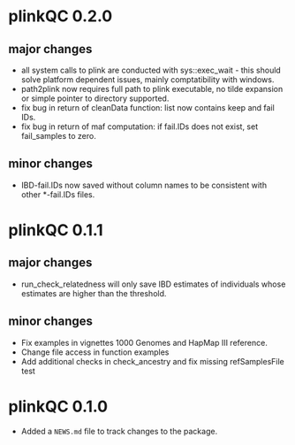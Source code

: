 # plinkQC 0.2.0
## major changes
* all system calls to plink are conducted with sys::exec_wait - this should
solve platform dependent issues, mainly comptatibility with windows.
* path2plink now requires full path to plink executable, no tilde expansion or
simple pointer to directory supported.
* fix bug in return of cleanData function: list now contains keep and fail IDs.
* fix bug in return of maf computation: if fail.IDs does not exist, set
  fail_samples to zero.

## minor changes
* IBD-fail.IDs now saved without column names to  be consistent with other
*-fail.IDs files.

# plinkQC 0.1.1
## major changes
* run_check_relatedness will only save IBD estimates of individuals whose
estimates are higher than the threshold.

## minor changes
* Fix examples in vignettes 1000 Genomes and HapMap III reference.
* Change file access in function examples
* Add additional checks in check_ancestry and fix missing refSamplesFile test


# plinkQC 0.1.0

* Added a `NEWS.md` file to track changes to the package.



